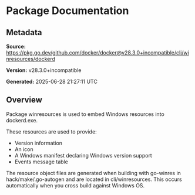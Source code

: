 # Package Documentation

## Metadata

**Source:** https://pkg.go.dev/github.com/docker/docker@v28.3.0+incompatible/cli/winresources/dockerd

**Version:** v28.3.0+incompatible

**Generated:** 2025-06-28 21:27:11 UTC

## Overview

Package winresources is used to embed Windows resources into dockerd.exe.

These resources are used to provide:
* Version information
* An icon
* A Windows manifest declaring Windows version support
* Events message table

The resource object files are generated when building with go-winres
in hack/make/.go-autogen and are located in cli/winresources.
This occurs automatically when you cross build against Windows OS.


